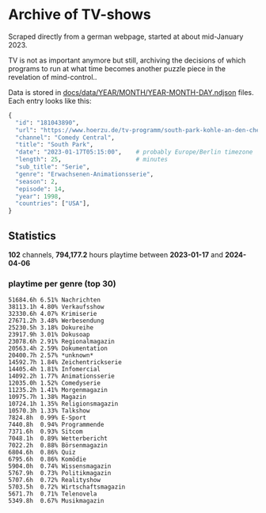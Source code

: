 # Archive of TV-shows

Scraped directly from a german webpage, started at about mid-January 2023.

TV is not as important anymore but still, archiving the decisions of which programs to run at what time
becomes another puzzle piece in the revelation of mind-control.. 

Data is stored in [docs/data/YEAR/MONTH/YEAR-MONTH-DAY.ndjson](docs/data/) files. 
Each entry looks like this:

```python
{
  "id": "181043890", 
  "url": "https://www.hoerzu.de/tv-programm/south-park-kohle-an-den-chefkoch/bid_181043890/", 
  "channel": "Comedy Central", 
  "title": "South Park", 
  "date": "2023-01-17T05:15:00",    # probably Europe/Berlin timezone 
  "length": 25,                     # minutes 
  "sub_title": "Serie", 
  "genre": "Erwachsenen-Animationsserie", 
  "season": 2, 
  "episode": 14, 
  "year": 1998, 
  "countries": ["USA"],
}
```

## Statistics

**102** channels, **794,177.2** hours playtime between **2023-01-17** and **2024-04-06**


### playtime per genre (top 30)

    51684.6h 6.51% Nachrichten
    38113.1h 4.80% Verkaufsshow
    32330.6h 4.07% Krimiserie
    27671.2h 3.48% Werbesendung
    25230.5h 3.18% Dokureihe
    23917.9h 3.01% Dokusoap
    23078.6h 2.91% Regionalmagazin
    20563.4h 2.59% Dokumentation
    20400.7h 2.57% *unknown*
    14592.7h 1.84% Zeichentrickserie
    14405.4h 1.81% Infomercial
    14092.2h 1.77% Animationsserie
    12035.0h 1.52% Comedyserie
    11235.2h 1.41% Morgenmagazin
    10975.7h 1.38% Magazin
    10724.1h 1.35% Religionsmagazin
    10570.3h 1.33% Talkshow
    7824.8h  0.99% E-Sport
    7440.8h  0.94% Programmende
    7371.6h  0.93% Sitcom
    7048.1h  0.89% Wetterbericht
    7022.2h  0.88% Börsenmagazin
    6804.6h  0.86% Quiz
    6795.6h  0.86% Komödie
    5904.0h  0.74% Wissensmagazin
    5767.9h  0.73% Politikmagazin
    5707.6h  0.72% Realityshow
    5703.5h  0.72% Wirtschaftsmagazin
    5671.7h  0.71% Telenovela
    5349.8h  0.67% Musikmagazin
